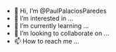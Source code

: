 - 👋 Hi, I’m @PaulPalaciosParedes
- 👀 I’m interested in ...
- 🌱 I’m currently learning ...
- 💞️ I’m looking to collaborate on ...
- 📫 How to reach me ...

<!---
PaulPalaciosParedes/PaulPalaciosParedes is a ✨ special ✨ repository because its `README.md` (this file) appears on your GitHub profile.
You can click the Preview link to take a look at your changes.
--->
